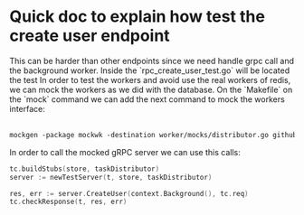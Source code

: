 <h1>Quick doc to explain how test the create user endpoint</h1>
This can be harder than other endpoints since we need handle grpc call and the background worker.
Inside the `rpc_create_user_test.go` will be located the test
In order to test the workers and avoid use the real workers of redis, we can mock the workers as we did with the database.
On the `Makefile` on the `mock` command we can add the next command to mock the workers interface:
<br/><br/>

```makefile
mockgen -package mockwk -destination worker/mocks/distributor.go github.com/santinofajardo/simpleBank/workers TaskDistributor
```

In order to call the mocked gRPC server we can use this calls:

```go
tc.buildStubs(store, taskDistributor)
server := newTestServer(t, store, taskDistributor)

res, err := server.CreateUser(context.Background(), tc.req)
tc.checkResponse(t, res, err)
```
